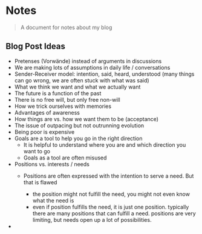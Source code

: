 # Notes

> A document for notes about my blog

## Blog Post Ideas

-   Pretenses (Vorwände) instead of arguments in discussions
-   We are making lots of assumptions in daily life / conversations
-   Sender-Receiver model: intention, said, heard, understood (many things can go wrong, we are often stuck with what was said)
-   What we think we want and what we actually want
-   The future is a function of the past
-   There is no free will, but only free non-will
-   How we trick ourselves with memories
-   Advantages of awareness
-   How things are vs. how we want them to be (acceptance)
-   The issue of outpacing but not outrunning evolution
-   Being poor is expensive
-   Goals are a tool to help you go in the right direction
    -   It is helpful to understand where you are and which direction you want to go
    -   Goals as a tool are often misused
-   Positions vs. interests / needs
    -   Positions are often expressed with the intention to serve a need. But that is flawed

        -   the position might not fulfill the need, you might not even know what the need is
        -   even if position fulfills the need, it is just one position. typically there are many positions that can fulfill a need. positions are very limiting, but needs open up a lot of possibilities.
-   

